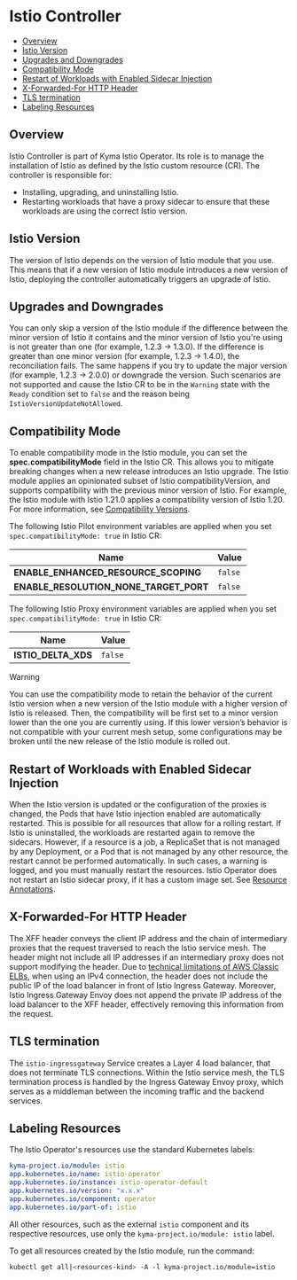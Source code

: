# Istio Controller

- [Overview](#overview)
- [Istio Version](#istio-version)
- [Upgrades and Downgrades](#upgrades-and-downgrades)
- [Compatibility Mode](#compatibility-mode)
- [Restart of Workloads with Enabled Sidecar Injection](#restart-of-workloads-with-enabled-sidecar-injection)
- [X-Forwarded-For HTTP Header](#x-forwarded-for-http-header)
- [TLS termination](#tls-termination)
- [Labeling Resources](#labeling-resources)


## Overview

Istio Controller is part of Kyma Istio Operator. Its role is to manage the installation of Istio as defined by the Istio custom resource (CR). The controller is responsible for:
- Installing, upgrading, and uninstalling Istio.
- Restarting workloads that have a proxy sidecar to ensure that these workloads are using the correct Istio version.

## Istio Version

The version of Istio depends on the version of Istio module that you use. This means that if a new version of Istio module introduces a new version of Istio, deploying the controller automatically triggers an upgrade of Istio.

## Upgrades and Downgrades

You can only skip a version of the Istio module if the difference between the minor version of Istio it contains and the minor version of Istio you're using is not greater than one (for example, 1.2.3 -> 1.3.0).
If the difference is greater than one minor version (for example, 1.2.3 -> 1.4.0), the reconciliation fails.
The same happens if you try to update the major version (for example, 1.2.3 -> 2.0.0) or downgrade the version. 
Such scenarios are not supported and cause the Istio CR to be in the `Warning` state with the `Ready` condition set to `false` and the reason being `IstioVersionUpdateNotAllowed`.

## Compatibility Mode

To enable compatibility mode in the Istio module, you can set the **spec.compatibilityMode** field in the Istio CR. This allows you to mitigate breaking changes when a new release introduces an Istio upgrade. The Istio module applies an opinionated subset of Istio compatibilityVersion, and supports compatibility with the previous minor version of Istio. For example, the Istio module with Istio 1.21.0 applies a compatibility version of Istio 1.20. For more information, see [Compatibility Versions](https://istio.io/latest/docs/setup/additional-setup/compatibility-versions/).


The following Istio Pilot environment variables are applied when you set `spec.compatibilityMode: true` in Istio CR:

Name                                   | Value
---------------------------------------|--------
**ENABLE_ENHANCED_RESOURCE_SCOPING**   | `false`
**ENABLE_RESOLUTION_NONE_TARGET_PORT** | `false`

The following Istio Proxy environment variables are applied when you set `spec.compatibilityMode: true` in Istio CR:

Name                | Value
--------------------|--------
**ISTIO_DELTA_XDS** | `false`


> [!WARNING]
> You can use the compatibility mode to retain the behavior of the current Istio version when a new version of the Istio module with a higher version of Istio is released. Then, the compatibility will be first set to a minor version lower than the one you are currently using. If this lower version’s behavior is not compatible with your current mesh setup, some configurations may be broken until the new release of the Istio module is rolled out.

## Restart of Workloads with Enabled Sidecar Injection

When the Istio version is updated or the configuration of the proxies is changed, the Pods that have Istio injection enabled are automatically restarted. This is possible for all resources that allow for a rolling restart. If Istio is uninstalled, the workloads are restarted again to remove the sidecars.
However, if a resource is a job, a ReplicaSet that is not managed by any Deployment, or a Pod that is not managed by any other resource, the restart cannot be performed automatically. In such cases, a warning is logged, and you must manually restart the resources.
Istio Operator does not restart an Istio sidecar proxy, if it has a custom image set. See [Resource Annotations](https://istio.io/latest/docs/reference/config/annotations/#SidecarProxyImage).

## X-Forwarded-For HTTP Header

The XFF header conveys the client IP address and the chain of intermediary proxies that the request traversed to reach the Istio service mesh.
The header might not include all IP addresses if an intermediary proxy does not support modifying the header.
Due to [technical limitations of AWS Classic ELBs](https://docs.aws.amazon.com/elasticloadbalancing/latest/classic/enable-proxy-protocol.html#proxy-protocol), when using an IPv4 connection, the header does not include the public IP of the load balancer in front of Istio Ingress Gateway.
Moreover, Istio Ingress Gateway Envoy does not append the private IP address of the load balancer to the XFF header, effectively removing this information from the request.

## TLS termination
The `istio-ingressgateway` Service creates a Layer 4 load balancer, that does not terminate TLS connections. Within the Istio service mesh, the TLS termination process is handled by the Ingress Gateway Envoy proxy, which serves as a middleman between the incoming traffic and the backend services.

## Labeling Resources

The Istio Operator's resources use the standard Kubernetes labels:

```yaml
kyma-project.io/module: istio
app.kubernetes.io/name: istio-operator
app.kubernetes.io/instance: istio-operator-default
app.kubernetes.io/version: "x.x.x"
app.kubernetes.io/component: operator
app.kubernetes.io/part-of: istio
```

All other resources, such as the external `istio` component and its respective resources, use only the `kyma-project.io/module: istio` label.

To get all resources created by the Istio module, run the command:

```bash
kubectl get all|<resources-kind> -A -l kyma-project.io/module=istio
```